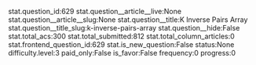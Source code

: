 stat.question_id:629
stat.question__article__live:None
stat.question__article__slug:None
stat.question__title:K Inverse Pairs Array
stat.question__title_slug:k-inverse-pairs-array
stat.question__hide:False
stat.total_acs:300
stat.total_submitted:812
stat.total_column_articles:0
stat.frontend_question_id:629
stat.is_new_question:False
status:None
difficulty.level:3
paid_only:False
is_favor:False
frequency:0
progress:0
